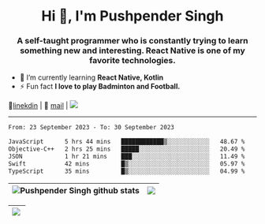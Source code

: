 <h1 align="center">Hi 👋, I'm Pushpender Singh</h1>
<h3 align="center">A self-taught programmer who is constantly trying to learn something new and interesting. React Native is one of my favorite technologies.</h3>

- 🌱 I’m currently learning **React Native, Kotlin**
- ⚡ Fun fact **I love to play Badminton and Football.**

👔[linekdin](https://www.linkedin.com/in/pushpender-singh-240061202/) | 📧 [mail](mailto:pushpendersingh694@gmail.com) | ![](https://komarev.com/ghpvc/?username=pushpender-singh-ap&color=blue)


---

<!--START_SECTION:waka-->

```txt
From: 23 September 2023 - To: 30 September 2023

JavaScript      5 hrs 44 mins   ████████████▒░░░░░░░░░░░░   48.67 %
Objective-C++   2 hrs 25 mins   █████░░░░░░░░░░░░░░░░░░░░   20.49 %
JSON            1 hr 21 mins    ███░░░░░░░░░░░░░░░░░░░░░░   11.49 %
Swift           42 mins         █▒░░░░░░░░░░░░░░░░░░░░░░░   05.97 %
TypeScript      35 mins         █▒░░░░░░░░░░░░░░░░░░░░░░░   04.99 %
```

<!--END_SECTION:waka-->

| <a><img align="center" src="https://github-readme-stats-iota-ecru-15.vercel.app/api?username=pushpender-singh-ap&show_icons=true&include_all_commits=true&theme=buefy&hide_border=true" alt="Pushpender Singh github stats" /></a> | <a><img align="center" src="https://github-readme-stats-iota-ecru-15.vercel.app/api/top-langs/?username=pushpender-singh-ap&layout=compact&theme=buefy&hide_border=true" /></a> |
| ------------- | ------------- |

| <a> <img align="left" src="https://github-readme-streak-stats.herokuapp.com/?user=pushpender-singh-ap" /></br> </a> |
| ------------- |
